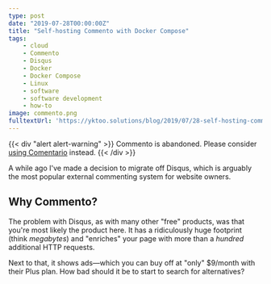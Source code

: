 ```yaml
---
type: post
date: "2019-07-28T00:00:00Z"
title: "Self-hosting Commento with Docker Compose"
tags:
    - cloud
    - Commento
    - Disqus
    - Docker
    - Docker Compose
    - Linux
    - software
    - software development
    - how-to
image: commento.png
fulltextUrl: 'https://yktoo.solutions/blog/2019/07/28-self-hosting-commento-with-docker-compose/'
---
```


{{< div "alert alert-warning" >}}
Commento is abandoned. Please consider [using Comentario](https://gitlab.com/comentario/comentario) instead.
{{< /div >}}

A while ago I've made a decision to migrate off Disqus, which is arguably the most popular external commenting system for website owners.

## Why Commento?

The problem with Disqus, as with many other "free" products, was that you're most likely the product here. It has a ridiculously huge footprint (think *megabytes*) and "enriches" your page with more than a *hundred* additional HTTP requests.

Next to that, it shows ads—which you can buy off at "only" $9/month with their Plus plan. How bad should it be to start to search for alternatives?
